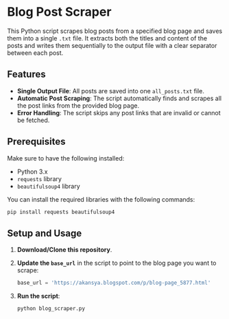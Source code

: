 # Blog Post Scraper

This Python script scrapes blog posts from a specified blog page and saves them into a single `.txt` file. It extracts both the titles and content of the posts and writes them sequentially to the output file with a clear separator between each post.

## Features

- **Single Output File**: All posts are saved into one `all_posts.txt` file.
- **Automatic Post Scraping**: The script automatically finds and scrapes all the post links from the provided blog page.
- **Error Handling**: The script skips any post links that are invalid or cannot be fetched.
  
## Prerequisites

Make sure to have the following installed:

- Python 3.x
- `requests` library
- `beautifulsoup4` library

You can install the required libraries with the following commands:

```bash
pip install requests beautifulsoup4
```

## Setup and Usage

1. **Download/Clone this repository**.

2. **Update the `base_url`** in the script to point to the blog page you want to scrape:

    ```python
    base_url = 'https://akansya.blogspot.com/p/blog-page_5877.html'
    ```

3. **Run the script**:

    ```bash
    python blog_scraper.py
    ```
